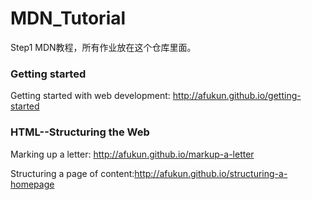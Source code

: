 # MDN_Tutorial
Step1 MDN教程，所有作业放在这个仓库里面。

### Getting started
Getting started with web development: http://afukun.github.io/getting-started

### HTML--Structuring the Web
Marking up a letter: http://afukun.github.io/markup-a-letter

Structuring a page of content:http://afukun.github.io/structuring-a-homepage
